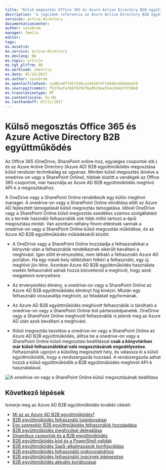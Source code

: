 ```yaml
---
title: "Külső megosztás Office 365 és Azure Active Directory B2B együttműködés |} Microsoft Docs"
description: "a jogcímek referencia az Azure Active Directory B2B együttműködés leképezése"
services: active-directory
documentationcenter: 
author: sasubram
manager: femila
editor: 
tags: 
ms.assetid: 
ms.service: active-directory
ms.devlang: NA
ms.topic: article
ms.tgt_pltfrm: NA
ms.workload: identity
ms.date: 05/24/2017
ms.author: sasubram
ms.openlocfilehash: cad0ce8f745f3d6ca14436fd714b08c60de0e459
ms.sourcegitcommit: f537befafb079256fba0529ee554c034d73f36b0
ms.translationtype: MT
ms.contentlocale: hu-HU
ms.lasthandoff: 07/11/2017
---
```

# <a name="office-365-external-sharing-and-azure-active-directory-b2b-collaboration"></a>Külső megosztás Office 365 és Azure Active Directory B2B együttműködés

Az Office 365 (OneDrive, SharePoint online-hoz, egységes csoportok stb.) és az Azure Active Directory (Azure AD) B2B együttműködés megosztása külső rendszer technikailag az ugyanaz. Minden külső megosztás (kivéve a onedrive-on vagy a SharePoint Online), többek között a vendégek az Office 365-csoportok, már használja az Azure AD B2B együttműködés meghívó API-k a megosztásához.

A OneDrive vagy a SharePoint Online rendelkezik egy külön meghívó manager. A onedrive-on vagy a SharePoint Online elindítása előtt az Azure AD fejlesztett támogatását külső megosztás támogatása. Idővel OneDrive vagy a SharePoint Online külső megosztás esedékes számos szolgáltatást és a termék használó felhasználók sok több millió tartozó a-épül megosztása mintát. Van azonban néhány finom eltérések vannak a onedrive-on vagy a SharePoint Online külső megosztás működése, és az Azure AD B2B együttműködés működéséről között:

- A OneDrive vagy a SharePoint Online hozzáadja a felhasználókat a könyvtár után a felhasználók rendelkeznek sikerült beváltani a meghívást. Igen előtt érvényesítési, nem látható a felhasználó Azure AD portálon. Ha egy másik hely időközben felkéri a felhasználó, egy új meghívó jön létre. Azonban Azure AD B2B együttműködés használata esetén felhasználót adnak hozzá közvetlenül a meghívót, hogy azok megjelenni everywhere.

- Az érvényesítési élmény, a onedrive-on vagy a SharePoint Online az Azure AD B2B együttműködés élményt fog kinézni. Miután egy felhasználó visszaváltja meghívót, az feladatait egyformának.

- Az Azure AD B2B együttműködés meghívott felhasználók is tárolható a onedrive-on vagy a SharePoint Online-ból párbeszédpanelek. OneDrive vagy a SharePoint Online meghívott felhasználók is jelenik meg az Azure AD után azok beváltani a meghívást.

- Külső megosztás kezelése a onedrive-on vagy a SharePoint Online az Azure AD B2B együttműködés, állítsa be a onedrive-on vagy a SharePoint Online külső megosztási beállítással **csak a könyvtárban már külső felhasználókkal való megosztásának engedélyezése**. Felhasználók ugorjon a külsőleg megosztott hely, és válassza ki a külső együttműködők, hogy a rendszergazda hozzáad. A rendszergazda adhat hozzá a külső együttműködők a B2B együttműködés meghívót API-k használatával.

![A onedrive-on vagy a SharePoint Online külső megosztásának beállítása](media/active-directory-b2b-o365-external-user/odsp-sharing-setting.png)

## <a name="next-steps"></a>Következő lépések

Ismerje meg az Azure AD B2B együttműködés további cikkeit:

* [Mi az az Azure AD B2B együttműködés?](active-directory-b2b-what-is-azure-ad-b2b.md)
* [B2B együttműködés felhasználó tulajdonságai](active-directory-b2b-user-properties.md)
* [Egy szerepkör B2B együttműködés felhasználók hozzáadása](active-directory-b2b-add-guest-to-role.md)
* [B2B együttműködés meghívókat delegálása](active-directory-b2b-delegate-invitations.md)
* [Dinamikus csoportok és a B2B együttműködés](active-directory-b2b-dynamic-groups.md)
* [B2B együttműködés kód és a PowerShell-példák](active-directory-b2b-code-samples.md)
* [B2B együttműködés SaaS-alkalmazások konfigurálása](active-directory-b2b-configure-saas-apps.md)
* [B2B együttműködés felhasználói jogkivonatokhoz](active-directory-b2b-user-token.md)
* [B2B együttműködés felhasználói jogcímek leképezése](active-directory-b2b-claims-mapping.md)
* [B2B együttműködés aktuális korlátozásai](active-directory-b2b-current-limitations.md)
